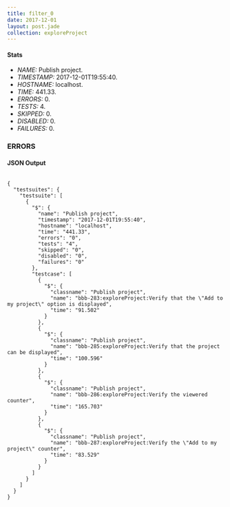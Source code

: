 ```yaml
---
title: filter_0
date: 2017-12-01
layout: post.jade
collection: exploreProject
---
```


#### Stats
- *NAME:* Publish project.
- *TIMESTAMP:* 2017-12-01T19:55:40.
- *HOSTNAME:* localhost.
- *TIME:* 441.33.
- *ERRORS:* 0.
- *TESTS:* 4.
- *SKIPPED:* 0.
- *DISABLED:* 0.
- *FAILURES:* 0.


### ERRORS


<h4>JSON Output</h4>
<pre><code class="language-json">
{
  "testsuites": {
    "testsuite": [
      {
        "$": {
          "name": "Publish project",
          "timestamp": "2017-12-01T19:55:40",
          "hostname": "localhost",
          "time": "441.33",
          "errors": "0",
          "tests": "4",
          "skipped": "0",
          "disabled": "0",
          "failures": "0"
        },
        "testcase": [
          {
            "$": {
              "classname": "Publish project",
              "name": "bbb-283:exploreProject:Verify that the \"Add to my project\" option is displayed",
              "time": "91.502"
            }
          },
          {
            "$": {
              "classname": "Publish project",
              "name": "bbb-285:exploreProject:Verify that the project can be displayed",
              "time": "100.596"
            }
          },
          {
            "$": {
              "classname": "Publish project",
              "name": "bbb-286:exploreProject:Verify the viewered counter",
              "time": "165.703"
            }
          },
          {
            "$": {
              "classname": "Publish project",
              "name": "bbb-287:exploreProject:Verify the \"Add to my project\" counter",
              "time": "83.529"
            }
          }
        ]
      }
    ]
  }
}
</code></pre>